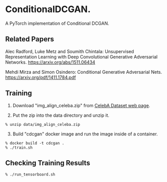 # ConditionalDCGAN.
A PyTorch implementation of Conditional DCGAN.

## Related Papers

Alec Radford, Luke Metz and Soumith Chintala:
Unsupervised Representation Learning with Deep Convolutional Generative Adversarial Networks.
https://arxiv.org/abs/1511.06434

Mehdi Mirza and Simon Osindero: Conditional Generative Adversarial Nets. 
https://arxiv.org/pdf/1411.1784.pdf

## Training

1. Download "img_align_celeba.zip" from [CelebA Dataset web page](https://mmlab.ie.cuhk.edu.hk/projects/CelebA.html).

2. Put the zip into the data directory and unzip it.

```shell
% unzip data/img_align_celeba.zip
```

3. Build "cdcgan" docker image and run the image inside of a container.

```shell
% docker build -t cdcgan .
% ./train.sh
```

## Checking Training Results

```shell
% ./run_tensorboard.sh
```